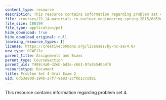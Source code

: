 ```yaml
---
content_type: resource
description: This resource contains information regarding problem set 4.
file: /courses/22-14-materials-in-nuclear-engineering-spring-2015/6d53e80d194b27f79e832cf0b1cccd81_MIT22_14S15_PS4-Oral_2.pdf
file_size: 180199
file_type: application/pdf
hide_download: true
hide_download_original: null
learning_resource_types: []
license: https://creativecommons.org/licenses/by-nc-sa/4.0/
ocw_type: OCWFile
parent_title: Assignments and Exams
parent_type: CourseSection
parent_uid: 7408c4a0-d2eb-bd3e-c661-0fa9b540a4f6
resourcetype: Document
title: Problem Set 4 Oral Exam 2
uid: 6d53e80d-194b-27f7-9e83-2cf0b1cccd81
---
```

This resource contains information regarding problem set 4.